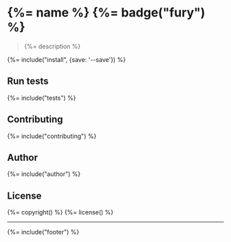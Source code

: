 # {%= name %} {%= badge("fury") %}

> {%= description %}

{%= include("install", {save: '--save'}) %}

## Run tests
{%= include("tests") %}

## Contributing
{%= include("contributing") %}

## Author
{%= include("author") %}

## License
{%= copyright() %}
{%= license() %}

***

{%= include("footer") %}

